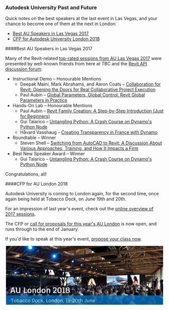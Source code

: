 <head>
<meta http-equiv="Content-Type" content="text/html; charset=utf-8">
<link rel="stylesheet" type="text/css" href="bc.css">
<!--
<script src="run_prettify.js" type="text/javascript"></script>
<script src="https://google-code-prettify.googlecode.com/svn/loader/run_prettify.js" type="text/javascript"></script>
-->
<script src="https://cdn.rawgit.com/google/code-prettify/master/loader/run_prettify.js" type="text/javascript"></script>
</head>

<!---

Autodesk University Past and Future #RevitAPI @AutodeskRevit #bim #dynamobim @AutodeskForge #ForgeDevCon #AULONDON http://bit.ly/aupastfuture

Quick notes on the best speakers at the last event in Las Vegas, and your chance to become one of them at the next in London
&ndash; Best AU Speakers in Las Vegas 2017 
&ndash; CFP for Autodesk University London 2018...

--->

### Autodesk University Past and Future

Quick notes on the best speakers at the last event in Las Vegas, and your chance to become one of them at the next in London:

- [Best AU Speakers in Las Vegas 2017](#2) 
- [CFP for Autodesk University London 2018](#3) 

####<a name="2"></a>Best AU Speakers in Las Vegas 2017

Many of the Revit-related 
[top-rated sessions from AU Las Vegas 2017](http://blogs.autodesk.com/autodesk-university/top-rated-sessions-2017) were
presented by well-known friends from here at TBC and
the [Revit API discussion forum](http://forums.autodesk.com/t5/revit-api-forum/bd-p/160):

- Instructional Demo &ndash; Honourable Mentions
    - Deepak Maini, Mark Abrahams, and Aaron Coats &ndash; [Collaboration for Revit: Opening the Doors for Real Collaborative Project Execution](http://au.autodesk.com/au-online/classes-on-demand/class-catalog/classes/year-2017/collaboration-for-revit/as119047)
    - Paul Aubin &ndash; [Global Parameters, Global Control: Revit Global Parameters in Practice](http://au.autodesk.com/au-online/classes-on-demand/class-catalog/classes/year-2017/revit/as121828)
- Hands-On Lab &ndash; Honourable Mentions
    - Paul Aubin &ndash; [Revit Family Creation: A Step-by-Step Introduction (Just for Beginners)](http://au.autodesk.com/au-online/classes-on-demand/class-catalog/classes/year-2017/revit/as121825-l)
    - Gui Talarico &ndash; [Untangling Python: A Crash Course on Dynamo's Python Node](http://au.autodesk.com/au-online/classes-on-demand/class-catalog/classes/year-2017/dynamo-studio/as124816-l)
    - Håvard Vasshaug &ndash; [Creating Transparency in France with Dynamo](http://au.autodesk.com/au-online/classes-on-demand/class-catalog/classes/year-2017/revit/as126493-l)
- Roundtable &ndash; Winner
    - Steven Shell &ndash; [Switching from AutoCAD to Revit: A Discussion About Various Approaches, Training, and How It Impacts a Firm](http://au.autodesk.com/au-online/classes-on-demand/class-catalog/classes/year-2017/revit/as122756-r)
- Best New Speaker Award &ndash; Winner
    - Gui Talarico &ndash; [Untangling Python: A Crash Course on Dynamo's Python Node](http://au.autodesk.com/au-online/classes-on-demand/class-catalog/classes/year-2017/dynamo-studio/as124816-l)

Congratulations, all!


####<a name="3"></a>CFP for AU London 2018

Autodesk University is coming to London again, for the second time, once again being held at Tobacco Dock, on June 19th and 20th.

For an impression of last year's event, check out 
the [online overview of 2017 sessions](http://au.autodesk.com/au-online/classes-on-demand/search?full-text=AU+London&year=2017&conference=London).

The CFP or [call for proposals for this year's AU London](https://aulondon2018.dryfta.com) is now open, and runs through to the end of January.

If you'd like to speak at this year's event, [propose your class now](https://aulondon2018.dryfta.com/en/abstract-submission).

<center>
<img src="img/2018_au_london.jpg" alt="AU London 2018" width="500"/>
</center>

